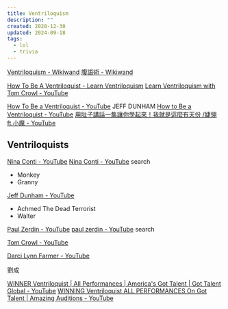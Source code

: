 ```yaml
---
title: Ventriloquism
description: ""
created: 2020-12-30
updated: 2024-09-18
tags:
  - lol
  - trivia
---
```


[Ventriloquism - Wikiwand](https://omni.wikiwand.com/en/Ventriloquism)
[腹語術 - Wikiwand](https://omni.wikiwand.com/zh/%E8%85%B9%E8%AA%9E%E8%A1%93)

[How To Be A Ventriloquist - Learn Ventriloquism](https://learn-ventriloquism.com/)
[Learn Ventriloquism with Tom Crowl - YouTube](https://www.youtube.com/watch?v=hCR_yU8pq4k)

[How To Be a Ventriloquist - YouTube](https://www.youtube.com/playlist?list=PLDzkCGjL2DgSA7KPb4XvmTiqy8QlLNiKB) JEFF DUNHAM
[How to Be a Ventriloquist - YouTube](https://www.youtube.com/watch?v=p45AB37RO_Q)
[用肚子講話一集讓你學起來！我就是這麼有天份 /婕翎 ft.小魔 - YouTube](https://www.youtube.com/watch?v=eSaLAQqN6_M)

## Ventriloquists

[Nina Conti - YouTube](https://www.youtube.com/@theninaconti)
[Nina Conti - YouTube](https://www.youtube.com/results?search_query=Nina+Conti) search

- Monkey
- Granny

[Jeff Dunham - YouTube](https://www.youtube.com/@jeffdunham)

- Achmed The Dead Terrorist
- Walter

[Paul Zerdin - YouTube](https://www.youtube.com/@PaulZerdin)
[paul zerdin - YouTube](https://www.youtube.com/results?search_query=paul+zerdin) search

[Tom Crowl - YouTube](https://www.youtube.com/results?search_query=Tom+Crowl)

[Darci Lynn Farmer - YouTube](https://www.youtube.com/results?search_query=Darci+Lynn+Farmer)

劉成

[WINNER Ventriloquist | All Performances | America's Got Talent | Got Talent Global - YouTube](https://www.youtube.com/watch?v=pjUlfjuxfzs)
[WINNING Ventriloquist ALL PERFORMANCES On Got Talent | Amazing Auditions - YouTube](https://www.youtube.com/watch?v=p0MxqjeBjZA)
